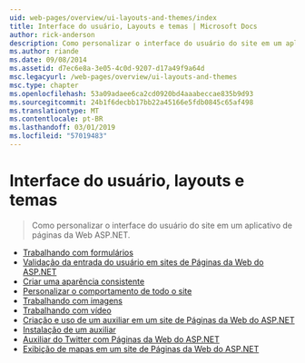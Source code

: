 ```yaml
---
uid: web-pages/overview/ui-layouts-and-themes/index
title: Interface do usuário, Layouts e temas | Microsoft Docs
author: rick-anderson
description: Como personalizar o interface do usuário do site em um aplicativo de páginas da Web ASP.NET.
ms.author: riande
ms.date: 09/08/2014
ms.assetid: d7ec6e8a-3e05-4c0d-9207-d17a49f9a64d
msc.legacyurl: /web-pages/overview/ui-layouts-and-themes
msc.type: chapter
ms.openlocfilehash: 53a09adaee6ca2cd0920bd4aaabeccae835b9d93
ms.sourcegitcommit: 24b1f6decbb17bb22a45166e5fdb0845c65af498
ms.translationtype: MT
ms.contentlocale: pt-BR
ms.lasthandoff: 03/01/2019
ms.locfileid: "57019483"
---
```

<a name="ui-layouts-and-themes"></a>Interface do usuário, layouts e temas
====================
> Como personalizar o interface do usuário do site em um aplicativo de páginas da Web ASP.NET.


- [Trabalhando com formulários](4-working-with-forms.md)
- [Validação da entrada do usuário em sites de Páginas da Web do ASP.NET](validating-user-input-in-aspnet-web-pages-sites.md)
- [Criar uma aparência consistente](3-creating-a-consistent-look.md)
- [Personalizar o comportamento de todo o site](18-customizing-site-wide-behavior.md)
- [Trabalhando com imagens](9-working-with-images.md)
- [Trabalhando com vídeo](10-working-with-video.md)
- [Criação e uso de um auxiliar em um site de Páginas da Web do ASP.NET](creating-and-using-a-helper-in-an-aspnet-web-pages-site.md)
- [Instalação de um auxiliar](installing-helpers.md)
- [Auxiliar do Twitter com Páginas da Web do ASP.NET](twitter-helper.md)
- [Exibição de mapas em um site de Páginas da Web do ASP.NET](displaying-maps-in-an-aspnet-web-pages-site.md)
